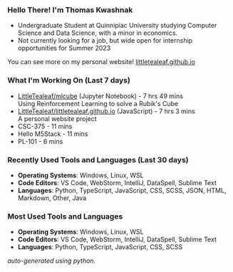 
### Hello There! I'm Thomas Kwashnak

- Undergraduate Student at Quinnipiac University studying Computer Science and Data Science, with a minor in economics.
- Not currently looking for a job, but wide open for internship opportunities for Summer 2023

You can see more on my personal website! [littletealeaf.github.io](https://littletealeaf.github.io)

### What I'm Working On (Last 7 days)
<ul><li><a href="https://github.com/LittleTealeaf/mlcube">LittleTealeaf/mlcube</a> (Jupyter Notebook) - 7 hrs 49 mins<br>Using Reinforcement Learning to solve a Rubik's Cube</li><li><a href="https://github.com/LittleTealeaf/littletealeaf.github.io">LittleTealeaf/littletealeaf.github.io</a> (JavaScript) - 7 hrs 3 mins<br>A personal website project</li><li>CSC-375 - 11 mins</li><li>Hello M5Stack - 11 mins</li><li>PL-101 - 6 mins</li></ul>

### Recently Used Tools and Languages (Last 30 days)
- **Operating Systems**: Windows, Linux, WSL
- **Code Editors**: VS Code, WebStorm, IntelliJ, DataSpell, Sublime Text
- **Languages**: Python, TypeScript, JavaScript, CSS, SCSS, JSON, HTML, Markdown, Other, Java

### Most Used Tools and Languages
- **Operating Systems**: Windows, Linux, WSL
- **Code Editors**: VS Code, WebStorm, IntelliJ, DataSpell, Sublime Text
- **Languages**: Python, TypeScript, JavaScript, CSS, SCSS

*auto-generated using python.*
